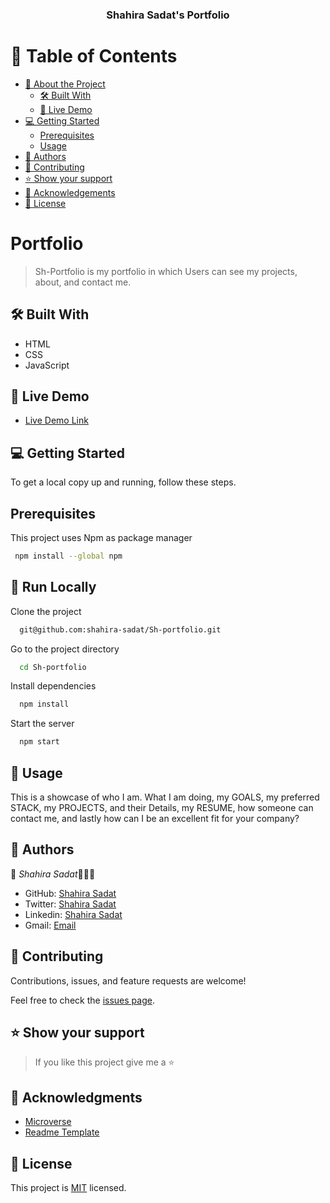 <a name="readme-top"></a>

<div align="center">

  <h3><b>Shahira Sadat's Portfolio</b></h3>

</div>

<!-- TABLE OF CONTENTS -->

# 📗 Table of Contents

- [📖 About the Project](#about-project)
  - [🛠 Built With](#built-with)
  - [🚀 Live Demo](#live-demo)
- [💻 Getting Started](#getting-started)
  - [Prerequisites](#prerequisites)
  - [Usage](#usage)
- [👥 Authors](#authors)
- [🤝 Contributing](#contributing)
- [⭐️ Show your support](#support)
- [🙏 Acknowledgements](#acknowledgements)
- [📝 License](#license)

<!-- PROJECT DESCRIPTION -->

# Portfolio <a name="about-project"></a>

> Sh-Portfolio is my portfolio in which Users can see my projects, about, and contact me.


## 🛠 Built With <a name="built-with"></a>
- HTML
- CSS
- JavaScript

<!-- LIVE DEMO -->

## 🚀 Live Demo <a name="live-demo"></a>

- [Live Demo Link](https://shahira-sadat.github.io/Sh-portfolio/)


<!-- GETTING STARTED -->

## 💻 Getting Started <a name="getting-started"></a>

To get a local copy up and running, follow these steps.

## Prerequisites <a name="prerequisites">

This project uses Npm as package manager

```bash
 npm install --global npm
```

<!-- Run Locally -->

## :running: Run Locally

Clone the project

```bash
  git@github.com:shahira-sadat/Sh-portfolio.git
```

Go to the project directory

```bash
  cd Sh-portfolio
```

Install dependencies

```bash
  npm install
```

Start the server

```bash
  npm start
```

<!-- Usage -->

## :eyes: Usage <a name="usage">

This is a showcase of who I am. What I am doing, my GOALS, my preferred STACK, my PROJECTS, and their Details,
my RESUME, how someone can contact me, and lastly how can I be an excellent fit for your company?

<!-- AUTHORS -->

## 👥 Authors <a name="authors"></a>

👤 *Shahira Sadat*👩🏻‍💻
- GitHub: [Shahira Sadat](https://github.com/shahira-sadat)
- Twitter: [Shahira Sadat](https://twitter.com/SadatShahira)
- Linkedin: [Shahira Sadat](https://www.linkedin.com/in/shahira-sadat-49b402199)
- Gmail: [Email](shahira.sadat1@gmail.com)

<!-- CONTRIBUTING -->

## 🤝 Contributing <a name="contributing"></a>

Contributions, issues, and feature requests are welcome!

Feel free to check the [issues page](../../issues/).

<!-- SUPPORT -->

## ⭐️ Show your support <a name="support"></a>

> If you like this project give me a ⭐️

<!-- ACKNOWLEDGEMENTS -->

## 🙏 Acknowledgments <a name="acknowledgements"></a>

- [Microverse](https://www.microverse.org/)
- [Readme Template](https://github.com/microverseinc/readme-template/blob/master/README.md)


<!-- LICENSE -->

## 📝 License <a name="license"></a>

This project is [MIT](./LICENSE) licensed.
